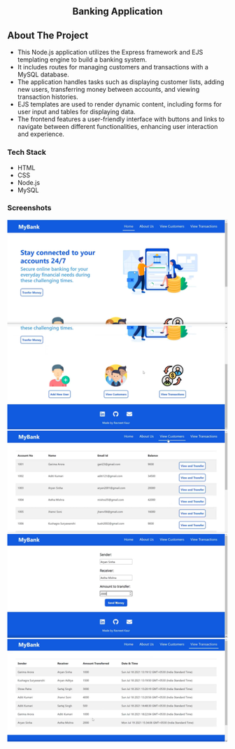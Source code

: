 
<p align="center">

  <h2 align="center">Banking Application</h2>
</p>



<!-- ABOUT THE PROJECT -->
## About The Project
* This Node.js application utilizes the Express framework and EJS templating engine to build a banking system. 
* It includes routes for managing customers and transactions with a MySQL database. 
* The application handles tasks such as displaying customer lists, adding new users, transferring money between accounts, and viewing transaction histories. 
* EJS templates are used to render dynamic content, including forms for user input and tables for displaying data. 
* The frontend features a user-friendly interface with buttons and links to navigate between different functionalities, enhancing user interaction and experience.

### Tech Stack

* HTML
* CSS
* Node.js
* MySQL

### Screenshots
<img src="public/images/bank1.png" alt="Logo">
<img src="public/images/bank2.png" alt="Logo">
<img src="public/images/bank3.png" alt="Logo">
<img src="public/images/bank4.png" alt="Logo">
<img src="public/images/bank5.png" alt="Logo">
